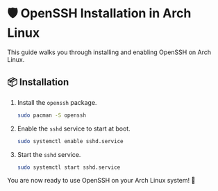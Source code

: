 # 🛡️ OpenSSH Installation in Arch Linux

This guide walks you through installing and enabling OpenSSH on Arch Linux.

## 📦 Installation

1. Install the `openssh` package.

    ```bash
    sudo pacman -S openssh
    ```

2. Enable the `sshd` service to start at boot.

    ```bash
    sudo systemctl enable sshd.service
    ```

3. Start the `sshd` service.

    ```bash
    sudo systemctl start sshd.service
    ```

You are now ready to use OpenSSH on your Arch Linux system! 🔐
